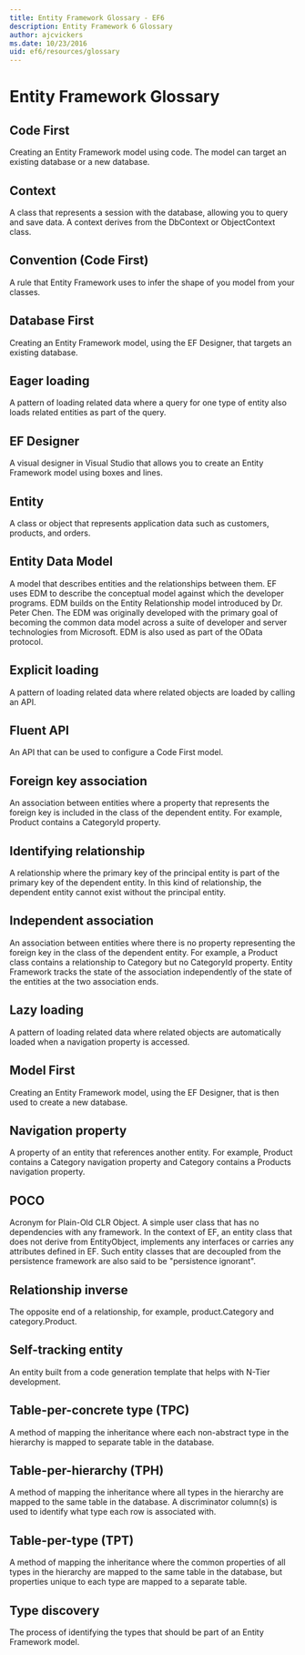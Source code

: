 ```yaml
---
title: Entity Framework Glossary - EF6
description: Entity Framework 6 Glossary
author: ajcvickers
ms.date: 10/23/2016
uid: ef6/resources/glossary
---
```

# Entity Framework Glossary
## Code First
Creating an Entity Framework model using code. The model can target an existing database or a new database.

## Context
A class that represents a session with the database, allowing you to query and save data. A context derives from the DbContext or ObjectContext class.

## Convention (Code First)
A rule that Entity Framework uses to infer the shape of you model from your classes.

## Database First
Creating an Entity Framework model, using the EF Designer, that targets an existing database.

## Eager loading
A pattern of loading related data where a query for one type of entity also loads related entities as part of the query.

## EF Designer
A visual designer in Visual Studio that allows you to create an Entity Framework model using boxes and lines.

## Entity
A class or object that represents application data such as customers, products, and orders.

## Entity Data Model
A model that describes entities and the relationships between them. EF uses EDM to describe the conceptual model against which the developer programs. EDM builds on the Entity Relationship model introduced by Dr. Peter Chen. The EDM was originally developed with the primary goal of becoming the common data model across a suite of developer and server technologies from Microsoft. EDM is also used as part of the OData protocol.

## Explicit loading
A pattern of loading related data where related objects are loaded by calling an API.

## Fluent API
An API that can be used to configure a Code First model.

## Foreign key association
An association between entities where a property that represents the foreign key is included in the class of the dependent entity. For example, Product contains a CategoryId property.

## Identifying relationship
A relationship where the primary key of the principal entity is part of the primary key of the dependent entity. In this kind of relationship, the dependent entity cannot exist without the principal entity.

## Independent association
An association between entities where there is no property representing the foreign key in the class of the dependent entity. For example, a Product class contains a relationship to Category but no CategoryId property. Entity Framework tracks the state of the association independently of the state of the entities at the two association ends.

## Lazy loading
A pattern of loading related data where related objects are automatically loaded when a navigation property is accessed.

## Model First
Creating an Entity Framework model, using the EF Designer, that is then used to create a new database.

## Navigation property
A property of an entity that references another entity. For example, Product contains a Category navigation property and Category contains a Products navigation property.

## POCO
Acronym for Plain-Old CLR Object. A simple user class that has no dependencies with any framework. In the context of EF, an entity class that does not derive from EntityObject, implements any interfaces or carries any attributes defined in EF. Such entity classes that are decoupled from the persistence framework are also said to be "persistence ignorant".  

## Relationship inverse
The opposite end of a relationship, for example, product.Category and category.Product.

## Self-tracking entity
An entity built from a code generation template that helps with N-Tier development.

## Table-per-concrete type (TPC)
A method of mapping the inheritance where each non-abstract type in the hierarchy is mapped to separate table in the database.

## Table-per-hierarchy (TPH)
A method of mapping the inheritance where all types in the hierarchy are mapped to the same table in the database. A discriminator column(s) is used to identify what type each row is associated with.

## Table-per-type (TPT)
A method of mapping the inheritance where the common properties of all types in the hierarchy are mapped to the same table in the database, but properties unique to each type are mapped to a separate table.

## Type discovery
The process of identifying the types that should be part of an Entity Framework model.
